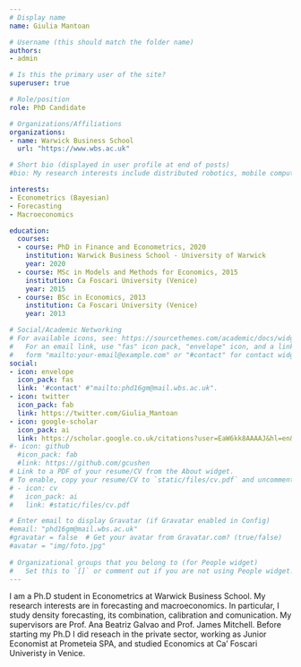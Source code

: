 ```yaml
---
# Display name
name: Giulia Mantoan

# Username (this should match the folder name)
authors:
- admin

# Is this the primary user of the site?
superuser: true

# Role/position
role: PhD Candidate

# Organizations/Affiliations
organizations:
- name: Warwick Business School
  url: "https://www.wbs.ac.uk"

# Short bio (displayed in user profile at end of posts)
#bio: My research interests include distributed robotics, mobile computing and programmable matter.

interests:
- Econometrics (Bayesian)
- Forecasting
- Macroeconomics

education:
  courses:
  - course: PhD in Finance and Econometrics, 2020
    institution: Warwick Business School - University of Warwick
    year: 2020
  - course: MSc in Models and Methods for Economics, 2015
    institution: Ca Foscari University (Venice)
    year: 2015
  - course: BSc in Economics, 2013
    institution: Ca Foscari University (Venice)
    year: 2013

# Social/Academic Networking
# For available icons, see: https://sourcethemes.com/academic/docs/widgets/#icons
#   For an email link, use "fas" icon pack, "envelope" icon, and a link in the
#   form "mailto:your-email@example.com" or "#contact" for contact widget.
social:
- icon: envelope
  icon_pack: fas
  link: '#contact' #"mailto:phd16gm@mail.wbs.ac.uk".
- icon: twitter
  icon_pack: fab
  link: https://twitter.com/Giulia_Mantoan
- icon: google-scholar
  icon_pack: ai
  link: https://scholar.google.co.uk/citations?user=EaW6kk8AAAAJ&hl=en&oi=ao
#- icon: github
  #icon_pack: fab
  #link: https://github.com/gcushen
# Link to a PDF of your resume/CV from the About widget.
# To enable, copy your resume/CV to `static/files/cv.pdf` and uncomment the lines below.  
# - icon: cv
#   icon_pack: ai
#   link: #static/files/cv.pdf

# Enter email to display Gravatar (if Gravatar enabled in Config)
#email: "phd16gm@mail.wbs.ac.uk"
#gravatar = false  # Get your avatar from Gravatar.com? (true/false)
#avatar = "img/foto.jpg" 
  
# Organizational groups that you belong to (for People widget)
#   Set this to `[]` or comment out if you are not using People widget.  
---
```

I am a Ph.D student in Econometrics at Warwick Business School. My research interests are in forecasting and macroeconomics. In particular, I study density forecasting, its combination, calibration and comunication. My supervisors are Prof. Ana Beatriz Galvao and Prof. James Mitchell. Before starting my Ph.D I did reseach in the private sector, working as Junior Economist at Prometeia SPA, and studied Economics at Ca’ Foscari Univeristy in Venice.
